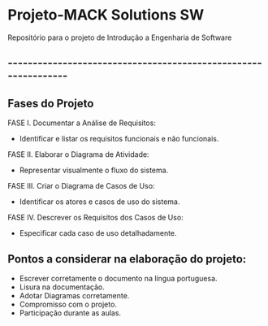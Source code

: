 # Projeto-MACK Solutions SW
Repositório para o projeto de Introdução a Engenharia de Software
## ---------------------------------------------------------------

## Fases do Projeto
FASE I. Documentar a Análise de Requisitos: 
  - Identificar e listar os requisitos funcionais e não funcionais.
    
FASE II. Elaborar o Diagrama de Atividade: 
  - Representar visualmente o fluxo do sistema.
    
FASE III. Criar o Diagrama de Casos de Uso: 
  - Identificar os atores e casos de uso do sistema.
    
FASE IV. Descrever os Requisitos dos Casos de Uso: 
  - Especificar cada caso de uso detalhadamente.
    
## Pontos a considerar na elaboração do projeto: 
  - Escrever corretamente o documento na língua portuguesa. 
  - Lisura na documentação. 
  - Adotar Diagramas corretamente. 
  - Compromisso com o projeto. 
  - Participação durante as aulas.
